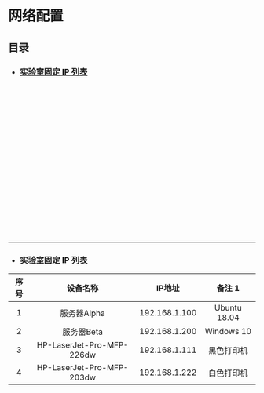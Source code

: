 # 网络配置  
## 目录  
   *   ### <a href="#1">实验室固定 IP 列表</a>  
   
   <br><br><br><br><br><br><br><br><br><br><br><br><br><br><br><br><br><br>
   <hr>
   
   
   
* ### <a id="1">实验室固定 IP 列表</a>
| 序号   | 设备名称   | IP地址   |  备注 1  |
|  :----:  |  :----:  |  :----:  |  :----:  |
|  1  |  服务器Alpha  |  192.168.1.100  |   Ubuntu 18.04  |
|  2  |  服务器Beta  |  192.168.1.200  |   Windows 10  |
|  3  |  HP-LaserJet-Pro-MFP-226dw  |  192.168.1.111   |   黑色打印机  |
|  4  |  HP-LaserJet-Pro-MFP-203dw  |  192.168.1.222   |   白色打印机  |
